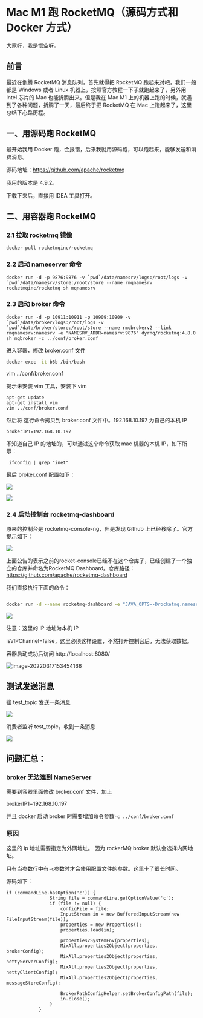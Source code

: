 

# Mac M1 跑 RocketMQ（源码方式和 Docker 方式）

大家好，我是悟空呀。

## 前言

最近在倒腾 RocketMQ 消息队列，首先就得把 RocketMQ 跑起来对吧，我们一般都是 Windows 或者 Linux 机器上，按照官方教程一下子就跑起来了，另外用 Intel 芯片的 Mac 也能折腾出来。但是我在 Mac M1 上的机器上跑的时候，就遇到了各种问题，折腾了一天，最后终于把 RocketMQ 在 Mac 上跑起来了，这里总结下心路历程。

## 一、用源码跑 RocketMQ

最开始我用 Docker 跑，会报错，后来我就用源码跑，可以跑起来，能够发送和消费消息。

源码地址：https://github.com/apache/rocketmq

我用的版本是 4.9.2。

下载下来后，直接用 IDEA 工具打开。



## 二、用容器跑 RocketMQ

### 2.1 拉取 rocketmq 镜像

```
docker pull rocketmqinc/rocketmq
```

### 2.2 启动 nameserver 命令

```
docker run -d -p 9876:9876 -v `pwd`/data/namesrv/logs:/root/logs -v `pwd`/data/namesrv/store:/root/store --name rmqnamesrv  rocketmqinc/rocketmq sh mqnamesrv
```

### 2.3 启动 broker 命令



```
docker run -d -p 10911:10911 -p 10909:10909 -v `pwd`/data/broker/logs:/root/logs -v `pwd`/data/broker/store:/root/store --name rmqbrokerv2 --link rmqnamesrv:namesrv -e "NAMESRV_ADDR=namesrv:9876" dyrnq/rocketmq:4.8.0 sh mqbroker -c ../conf/broker.conf
```



进入容器，修改 broker.conf 文件

```sh
docker exec -it b6b /bin/bash
```

vim ../conf/broker.conf

提示未安装 vim 工具，安装下 vim

```
apt-get update
apt-get install vim
vim ../conf/broker.conf
```

然后将 这行命令拷贝到 broker.conf 文件中。192.168.10.197 为自己的本机 IP

```
brokerIP1=192.168.10.197
```

不知道自己 IP 的地址的，可以通过这个命令获取 mac 机器的本机 IP，如下所示：

```
 ifconfig | grep "inet"
```

最后 broker.conf 配置如下：

![](http://cdn.jayh.club/uPic/image-20220317150323216LAdoyj.png)

![](http://cdn.jayh.club/uPic/image-20220317145940055Rlvs63.png)

### 2.4 启动控制台 rocketmq-dashboard

原来的控制台是 rocketmq-console-ng，但是发现 Github 上已经移除了。官方提示如下：

![](http://cdn.jayh.club/uPic/c649586886704f1fb0812cf1f7bd552bloYp7T.png)

上面公告的表示之前的rocket-console已经不在这个仓库了，已经创建了一个独立的仓库并命名为RocketMQ Dashboard。仓库路径：https://github.com/apache/rocketmq-dashboard

我们直接执行下面的命令：

```sh

docker run -d --name rocketmq-dashboard -e "JAVA_OPTS=-Drocketmq.namesrv.addr=192.168.10.197:9876 -Drocketmq.config.isVIPChannel=false" -p 8080:8080 -t apacherocketmq/rocketmq-dashboard:latest
```

![](http://cdn.jayh.club/uPic/image-20220317153544801WavdPQ.png)

注意：这里的 IP 地址为本机 IP

isVIPChannel=false，这里必须这样设置，不然打开控制台后，无法获取数据。

容器启动成功后访问 http://localhost:8080/

![image-20220317153454166](http://cdn.jayh.club/uPic/image-20220317153454166kvWTAs.png)





## 测试发送消息

往 test_topic 发送一条消息

![](http://cdn.jayh.club/uPic/image-20220317154326361f6weZD.png)

消费者监听 test_topic，收到一条消息

![](http://cdn.jayh.club/uPic/image-20220317154356433hVQ4rB6OSGQj.png)

## 问题汇总：

### broker 无法连到 NameServer

需要到容器里面修改 broker.conf 文件，加上

brokerIP1=192.168.10.197

并且 docker 启动 broker 时需要增加命令参数`-c ../conf/broker.conf`

### 原因

这里的 ip 地址需要指定为外网地址。
因为 rockerMQ broker 默认会选择内网地址。

只有当参数行中有`-c`参数时才会使用配置文件的参数。这里卡了很长时间。

源码如下：

```
if (commandLine.hasOption('c')) {
                String file = commandLine.getOptionValue('c');
                if (file != null) {
                    configFile = file;
                    InputStream in = new BufferedInputStream(new FileInputStream(file));
                    properties = new Properties();
                    properties.load(in);

                    properties2SystemEnv(properties);
                    MixAll.properties2Object(properties, brokerConfig);
                    MixAll.properties2Object(properties, nettyServerConfig);
                    MixAll.properties2Object(properties, nettyClientConfig);
                    MixAll.properties2Object(properties, messageStoreConfig);

                    BrokerPathConfigHelper.setBrokerConfigPath(file);
                    in.close();
                }
            }
```